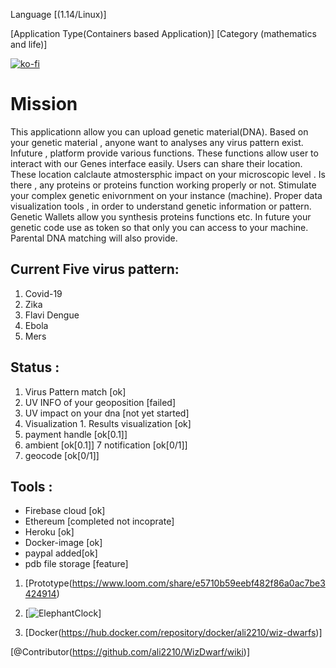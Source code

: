  Language [(1.14/Linux)]
 
 [Application Type(Containers based Application)]
 [Category (mathematics and life)]

 [![ko-fi](https://www.ko-fi.com/img/githubbutton_sm.svg)](https://ko-fi.com/H2H22YW0G)

# Mission
This applicationn allow you can upload  genetic material(DNA). Based on your genetic material , anyone want to analyses any virus pattern exist. Infuture , platform provide various functions. These functions allow user to interact with our Genes interface easily. Users can share their location. These location calclaute atmostersphic impact on your microscopic level . Is there , any proteins or proteins function working properly or not. Stimulate your complex genetic enivornment on your instance (machine). Proper data visualization tools , in order to understand genetic information or pattern. Genetic Wallets allow you synthesis proteins functions etc. In future your genetic code use as token so that only you can access to your machine. Parental DNA matching will also provide. 
## Current Five virus pattern:
1. Covid-19
2. Zika
3. Flavi Dengue
4. Ebola
5. Mers
       
## Status : 
1. Virus Pattern match [ok]
2. UV INFO of your geoposition [failed]
3. UV impact on your dna [not yet started]
4. Visualization 
       1. Results visualization [ok]
5. payment handle [ok[0.1]]
6. ambient [ok[0.1]]
7 notification [ok[0/1]]
8. geocode  [ok[0/1]]
## Tools :
- Firebase cloud [ok]
- Ethereum [completed not incoprate]
- Heroku [ok]
- Docker-image [ok]
- paypal added[ok]         
- pdb file storage [feature]


 1. [Prototype(https://www.loom.com/share/e5710b59eebf482f86a0ac7be3424914)

 2. [![ElephantClock](https://upload.wikimedia.org/wikipedia/commons/7/76/Al-jazari_elephant_clock.png)]

 3. [Docker(https://hub.docker.com/repository/docker/ali2210/wiz-dwarfs)]

  [@Contributor(https://github.com/ali2210/WizDwarf/wiki)] 

